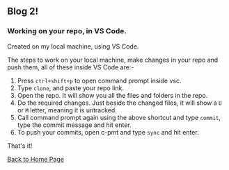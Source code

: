 ## Blog 2!
### Working on your repo, in VS Code.

Created on my local machine, using VS Code.

The steps to work on your local machine, make changes in your repo and push them, all of these inside VS Code are:-
1. Press `ctrl+shift+p` to open command prompt inside vsc. 
2. Type `clone`, and paste your repo link.
3. Open the repo. It will show you all the files and folders in the repo.
4. Do the required changes. Just beside the changed files, it will show a `U` or `M` letter, meaning it is untracked. 
5. Call command prompt again using the above shortcut and type `commit`, type the commit message and hit enter.
6. To push your commits, open c-pmt and type `sync` and hit enter.

That's it!

[Back to Home Page](index.md)
